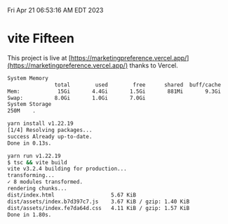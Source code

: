 Fri Apr 21 06:53:16 AM EDT 2023

# vite Fifteen


This project is live at [https://marketingpreference.vercel.app/](https://marketingpreference.vercel.app/) thanks to Vercel.

```bash
System Memory
               total        used        free      shared  buff/cache   available
Mem:            15Gi       4.4Gi       1.5Gi       881Mi       9.3Gi       9.6Gi
Swap:          8.0Gi       1.0Gi       7.0Gi
System Storage
250M	.
```
```bash
yarn install v1.22.19
[1/4] Resolving packages...
success Already up-to-date.
Done in 0.13s.
```
```bash
yarn run v1.22.19
$ tsc && vite build
vite v3.2.4 building for production...
transforming...
✓ 8 modules transformed.
rendering chunks...
dist/index.html                  5.67 KiB
dist/assets/index.b7d397c7.js    3.67 KiB / gzip: 1.40 KiB
dist/assets/index.fe7da64d.css   4.11 KiB / gzip: 1.57 KiB
Done in 1.80s.
```
